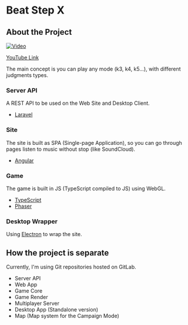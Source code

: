 # Beat Step X
## About the Project

[![Video](http://img.youtube.com/vi/s6vm0xBc-rA/0.jpg)](https://www.youtube.com/watch?v=s6vm0xBc-rA)

[YouTube Link](https://www.youtube.com/watch?v=s6vm0xBc-rA)

The main concept is you can play any mode (k3, k4, k5...), with different judgments types.


### Server API
A REST API to be used on the Web Site and Desktop Client.
- [Laravel](https://laravel.com)

### Site
The site is built as SPA (Single-page Application), so you can go through pages listen to music without stop (like SoundCloud).
- [Angular](https://angular.io)


### Game
The game is built in JS (TypeScript compiled to JS) using WebGL.
- [TypeScript](https://www.typescriptlang.org/)
- [Phaser](https://github.com/photonstorm/phaser-ce)


### Desktop Wrapper
Using [Electron](https://electron.atom.io/) to wrap the site.


## How the project is separate
Currently, I'm using Git repositories hosted on GitLab.
- Server API
- Web App
- Game Core
- Game Render
- Multiplayer Server
- Desktop App (Standalone version)
- Map (Map system for the Campaign Mode)